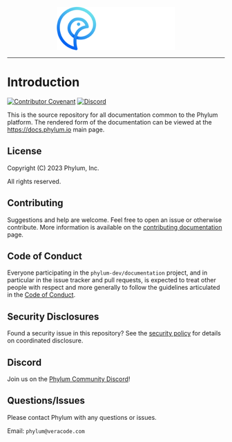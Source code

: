 <p align="center">
  <img height="100" src="https://raw.githubusercontent.com/phylum-dev/documentation/main/assets/phylum_dark-bckg.svg">
</p>

---
# Introduction

[![Contributor Covenant](https://img.shields.io/badge/Contributor%20Covenant-2.1-4baaaa.svg)][CoC]
[![Discord](https://img.shields.io/discord/1070071012353376387?logo=discord)][discord_invite]

This is the source repository for all documentation common to the Phylum platform.
The rendered form of the documentation can be viewed at the <https://docs.phylum.io> main page.

[CoC]: https://github.com/phylum-dev/documentation/blob/main/CODE_OF_CONDUCT.md
[discord_invite]: https://discord.gg/Fe6pr5eW6p

## License

Copyright (C) 2023  Phylum, Inc.

All rights reserved.

## Contributing

Suggestions and help are welcome. Feel free to open an issue or otherwise contribute.
More information is available on the [contributing documentation][contributing] page.

[contributing]: https://github.com/phylum-dev/documentation/blob/main/CONTRIBUTING.md

## Code of Conduct

Everyone participating in the `phylum-dev/documentation` project, and in particular in the issue tracker and pull
requests, is expected to treat other people with respect and more generally to follow the guidelines articulated in the
[Code of Conduct][CoC].

## Security Disclosures

Found a security issue in this repository? See the [security policy][security] for details on coordinated disclosure.

[security]: https://github.com/phylum-dev/documentation/blob/main/SECURITY.md

## Discord

Join us on the [Phylum Community Discord][discord_invite]!

## Questions/Issues

Please contact Phylum with any questions or issues.

Email: `phylum@veracode.com`
